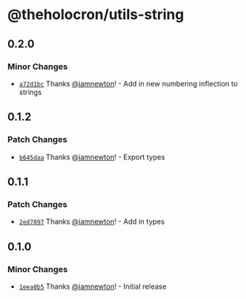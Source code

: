 # @theholocron/utils-string

## 0.2.0

### Minor Changes

- [`a72d1bc`](https://github.com/theholocron/utils/commit/a72d1bc88bf2c44dcef1533f3c7165bb4eb5aa34) Thanks [@iamnewton](https://github.com/iamnewton)! - Add in new numbering inflection to strings

## 0.1.2

### Patch Changes

- [`b645daa`](https://github.com/theholocron/utils/commit/b645daafbd7b04ce8209d7dccd7a6beef447acf1) Thanks [@iamnewton](https://github.com/iamnewton)! - Export types

## 0.1.1

### Patch Changes

- [`2ed7897`](https://github.com/theholocron/utils/commit/2ed789768a50f56489ae572bd8db47df0fcb530e) Thanks [@iamnewton](https://github.com/iamnewton)! - Add in types

## 0.1.0

### Minor Changes

- [`1eea0b5`](https://github.com/theholocron/utils/commit/1eea0b58b6675297c28377a267faa9d1e7e1e232) Thanks [@iamnewton](https://github.com/iamnewton)! - Initial release
